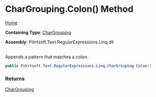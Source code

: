 # CharGrouping\.Colon\(\) Method

[Home](../../../../../../README.md)

**Containing Type**: [CharGrouping](../README.md)

**Assembly**: Pihrtsoft\.Text\.RegularExpressions\.Linq\.dll

\
Appends a pattern that matches a colon\.

```csharp
public Pihrtsoft.Text.RegularExpressions.Linq.CharGrouping Colon()
```

### Returns

[CharGrouping](../README.md)

